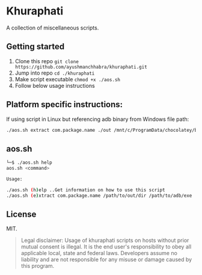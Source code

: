 # Khuraphati

A collection of miscellaneous scripts.

## Getting started

1. Clone this repo `git clone https://github.com/ayushmanchhabra/khuraphati.git`
1. Jump into repo `cd ./khuraphati`
1. Make script executable `chmod +x ./aos.sh`
1. Follow below usage instructions

## Platform specific instructions:

If using script in Linux but referencing adb binary from Windows file path:

```sh
./aos.sh extract com.package.name ./out /mnt/c/ProgramData/chocolatey/bin/adb.exe
```

## aos.sh

```sh
└─$ ./aos.sh help
aos.sh <command>

Usage:

./aos.sh (h)elp ..Get information on how to use this script
./aos.sh (e)xtract com.package.name /path/to/out/dir /path/to/adb/exe ..Extract APK(s) from Android device using Android Debug Bridge (adb)
```

## License

MIT.

> Legal disclaimer: Usage of khuraphati scripts on hosts without prior mutual consent is illegal. It is the end user's responsibility to obey all applicable local, state and federal laws. Developers assume no liability and are not responsible for any misuse or damage caused by this program.
